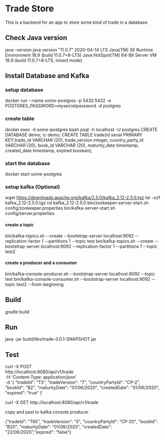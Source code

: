 # Trade Store

This is a backend for an app to store some kind of trade in a database.

## Check Java version
java -version
java version "11.0.7" 2020-04-14 LTS
Java(TM) SE Runtime Environment 18.9 (build 11.0.7+8-LTS)
Java HotSpot(TM) 64-Bit Server VM 18.9 (build 11.0.7+8-LTS, mixed mode)

## Install Database and Kafka

### setup database
docker run --name some-postgres -p 5432:5432 -e POSTGRES_PASSWORD=mysecretpassword -d postgres

### create table
docker exec -it some-postgres  bash
psql -h localhost -U postgres
CREATE DATABASE demo;
\c demo;
CREATE TABLE trade(id serial PRIMARY KEY,trade_id VARCHAR (20), trade_version integer, country_party_id VARCHAR (20), book_id VARCHAR (20), maturity_date timestamp, created_date timestamp, expired boolean);

### start the database
docker start some-postgres


### setup kafka (Optional)
wget https://downloads.apache.org/kafka/2.5.0/kafka_2.12-2.5.0.tgz
tar -xzf kafka_2.12-2.5.0.tgz
cd kafka_2.12-2.5.0
bin/zookeeper-server-start.sh config/zookeeper.properties
bin/kafka-server-start.sh config/server.properties

#### create a topic
bin/kafka-topics.sh --create --bootstrap-server localhost:9092 --replication-factor 1 --partitions 1 --topic test
bin/kafka-topics.sh --create --bootstrap-server localhost:9092 --replication-factor 1 --partitions 1 --topic test2

#### create a producer and a consumer
bin/kafka-console-producer.sh --bootstrap-server localhost:9092 --topic test
bin/kafka-console-consumer.sh --bootstrap-server localhost:9092 --topic test2 --from-beginning

## Build
gradle build

## Run
java -jar build/libs/trade-0.0.1-SNAPSHOT.jar

## Test

curl -X POST \
  http://localhost:8080/api/v1/trade \
  -H 'Content-Type: application/json' \
  -d '{
"tradeId": "T5",
"tradeVersion": "7",
"countryPartyId": "CP-2",
"bookId": "B2",
"maturityDate": "01/06/2020",
"createdDate": "01/06/2020",
"expired": "true"
}'

curl -X GET http://localhost:8080/api/v1/trade

copy and past to kafka console producer

{"tradeId": "T65", "tradeVersion": "5", "countryPartyId": "CP-20", "bookId": "B20", "maturityDate": "01/06/2020", "createdDate": "22/06/2020","expired": "false"}
